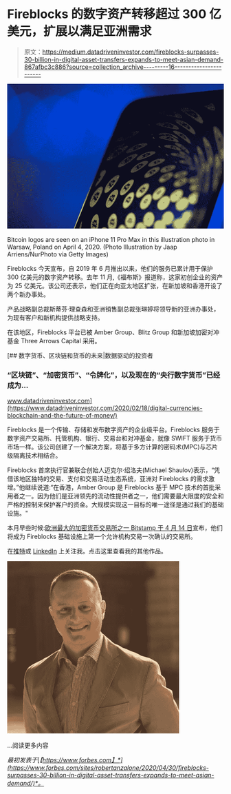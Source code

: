 # Fireblocks 的数字资产转移超过 300 亿美元，扩展以满足亚洲需求

> 原文：<https://medium.datadriveninvestor.com/fireblocks-surpasses-30-billion-in-digital-asset-transfers-expands-to-meet-asian-demand-867afbc3c886?source=collection_archive---------16----------------------->

![](img/865d267b9cb1f7ac073fad9ce598a61f.png)

Bitcoin logos are seen on an iPhone 11 Pro Max in this illustration photo in Warsaw, Poland on April 4, 2020\. (Photo Illustration by Jaap Arriens/NurPhoto via Getty Images)

Fireblocks 今天宣布，自 2019 年 6 月推出以来，他们的服务已累计用于保护 300 亿美元的数字资产转移。去年 11 月,《福布斯》报道称，这家初创企业的资产为 25 亿美元。该公司还表示，他们正在向亚太地区扩张，在新加坡和香港开设了两个新办事处。

产品战略副总裁斯蒂芬·理查森和亚洲销售副总裁张琳婷将领导新的亚洲办事处，为现有客户和新机构提供战略支持。

在该地区，Fireblocks 平台已被 Amber Group、Blitz Group 和新加坡加密对冲基金 Three Arrows Capital 采用。

[](https://www.datadriveninvestor.com/2020/02/18/digital-currencies-blockchain-and-the-future-of-money/) [## 数字货币、区块链和货币的未来|数据驱动的投资者

### “区块链”、“加密货币”、“令牌化”，以及现在的“央行数字货币”已经成为…

www.datadriveninvestor.com](https://www.datadriveninvestor.com/2020/02/18/digital-currencies-blockchain-and-the-future-of-money/) 

Fireblocks 是一个传输、存储和发布数字资产的企业级平台。Fireblocks 服务于数字资产交易所、托管机构、银行、交易台和对冲基金，就像 SWIFT 服务于货币市场一样。该公司创建了一个解决方案，将基于多方计算的密码术(MPC)与芯片级隔离技术相结合。

Fireblocks 首席执行官兼联合创始人迈克尔·绍洛夫(Michael Shaulov)表示，“凭借该地区独特的交易、支付和交易活动生态系统，亚洲对 Fireblocks 的需求激增。”他继续说道:“在香港，Amber Group 是 Fireblocks 基于 MPC 技术的首批采用者之一。因为他们是亚洲领先的流动性提供者之一，他们需要最大限度的安全和严格的控制来保护客户的资金。大规模实现这一目标的唯一途径是通过我们的基础设施。"

本月早些时候:[欧洲最大的加密货币交易所之一 Bitstamp 于 4 月 14 日](https://www.forbes.com/sites/robertanzalone/2020/04/16/bitstamp-integrates-a-new-one-confirmation-crypto-settlement-process-through-fireblocks/#2c49c5fd69a4)宣布，他们将成为 Fireblocks 基础设施上第一个允许机构交易一次确认的交易所。

在[推特](https://www.twitter.com/@robertanzalon15)或 [LinkedIn](https://www.linkedin.com/in/robertanzalonejr/) 上关注我。点击这里查看我的其他作品。

![](img/5964dab0802fda8ed4c5806ddfb86211.png)

…阅读更多内容

*最初发表于*[*【https://www.forbes.com】*](https://www.forbes.com/sites/robertanzalone/2020/04/30/fireblocks-surpasses-30-billion-in-digital-asset-transfers-expands-to-meet-asian-demand/)*。*
